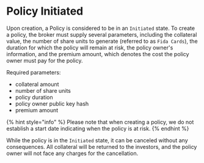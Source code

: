 # Policy Initiated

Upon creation, a Policy is considered to be in an `Initiated` state. To create a policy, the broker must supply several parameters, including the collateral value, the number of share units to generate (referred to as `Fida Cards`), the duration for which the policy will remain at risk, the policy owner's information, and the premium amount, which denotes the cost the policy owner must pay for the policy.

Required parameters:

* collateral amount
* number of share units
* policy duration
* policy owner public key hash
* premium amount

{% hint style="info" %}
Please note that when creating a policy, we do not establish a start date indicating when the policy is at risk.
{% endhint %}

While the policy is in the `Initiated` state, it can be canceled without any consequences. All collateral will be returned to the investors, and the policy owner will not face any charges for the cancellation.
